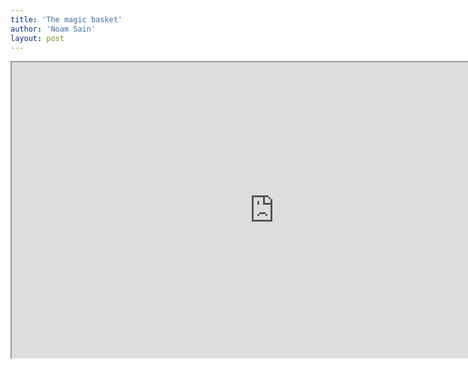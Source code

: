```yaml
---
title: 'The magic basket'
author: 'Noam Sain'
layout: post
---
```


<iframe allowfullscreen="" height="473" src="https://www.youtube.com/embed/SqQgDwA0BNU?feature=oembed" title="THE MYSTERY OF THE BASKET" width="840"></iframe>
